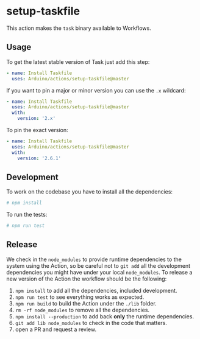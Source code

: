 # setup-taskfile

This action makes the `task` binary available to Workflows.

## Usage

To get the latest stable version of Task just add this step:

```yaml
- name: Install Taskfile
  uses: Arduino/actions/setup-taskfile@master
```

If you want to pin a major or minor version you can use the `.x` wildcard:

```yaml
- name: Install Taskfile
  uses: Arduino/actions/setup-taskfile@master
  with:
    version: '2.x'
```

To pin the exact version:

```yaml
- name: Install Taskfile
  uses: Arduino/actions/setup-taskfile@master
  with:
    version: '2.6.1'
```

## Development

To work on the codebase you have to install all the dependencies:

```sh
# npm install
```

To run the tests:

```sh
# npm run test
```

## Release

We check in the `node_modules` to provide runtime dependencies to the system
using the Action, so be careful not to `git add` all the development dependencies
you might have under your local `node_modules`. To release a new version of the
Action the workflow should be the following:

1. `npm install` to add all the dependencies, included development.
1. `npm run test` to see everything works as expected.
1. `npm run build` to build the Action under the `./lib` folder.
1. `rm -rf node_modules` to remove all the dependencies.
1. `npm install --production` to add back **only** the runtime dependencies.
1. `git add lib node_modules` to check in the code that matters.
1. open a PR and request a review.

